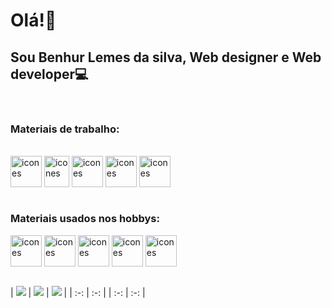 # Olá!👋
## Sou Benhur Lemes da silva, Web designer e Web developer💻

<div><br>
  <p></p>
  <h3>Materiais de trabalho:</h3>
  <div><br>
    <img align='center' alt='icones' height="50" width="50" src="https://cdn.jsdelivr.net/gh/devicons/devicon/icons/html5/html5-original.svg" />
    <img align='center' alt='icones' height="50" width="40" src="https://cdn.jsdelivr.net/gh/devicons/devicon/icons/css3/css3-original.svg" />
    <img align='center' alt='icones' height="50" width="50" src="https://cdn.jsdelivr.net/gh/devicons/devicon/icons/php/php-plain.svg" />
    <img align='center' alt='icones' height="50" width="50" src="https://cdn.jsdelivr.net/gh/devicons/devicon/icons/javascript/javascript-original.svg" />
    <img align='center' alt='icones' height="50" width="50" src="https://cdn.jsdelivr.net/gh/devicons/devicon/icons/wordpress/wordpress-plain.svg" />
  </div>
</div>

<div><br>
  <p></p>
  <h3>Materiais usados nos hobbys:</h3>
  <img align='center' alt='icones' height="50" width="50" src="https://cdn.jsdelivr.net/gh/devicons/devicon/icons/python/python-original.svg" />
  <img align='center' alt='icones' height="50" width="50" src="https://cdn.jsdelivr.net/gh/devicons/devicon/icons/csharp/csharp-original.svg" />
  <img align='center' alt='icones' height="50" width="50" src="https://cdn.jsdelivr.net/gh/devicons/devicon/icons/unity/unity-original.svg" />
  <img align='center' alt='icones' height="50" width="50" src="https://cdn.jsdelivr.net/gh/devicons/devicon/icons/godot/godot-original.svg" />
  <img align='center' alt='icones' height="50" width="50" src="https://cdn.jsdelivr.net/gh/devicons/devicon/icons/blender/blender-original.svg" />
</div><br>

| ![](http://github-profile-summary-cards.vercel.app/api/cards/stats?username=BenhurLemes&theme=vision_friendly_dark) | ![](http://github-profile-summary-cards.vercel.app/api/cards/most-commit-language?username=BenhurLemes&theme=vision_friendly_dark) | ![](http://github-profile-summary-cards.vercel.app/api/cards/profile-details?username=BenhurLemes&theme=vision_friendly_dark) | 
| :-: | :-: | | :-: | :-: |
